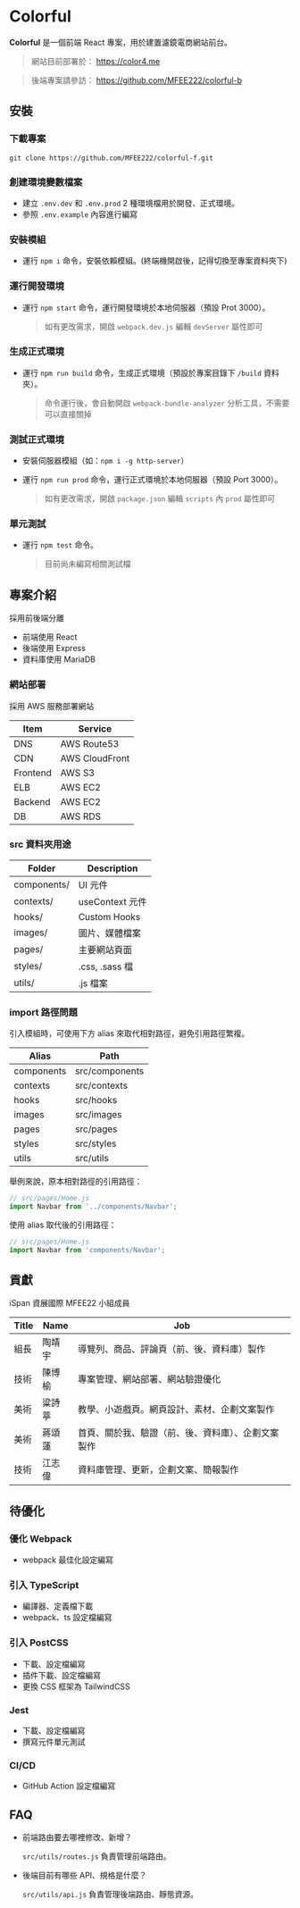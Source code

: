 # Colorful

**Colorful** 是一個前端 React 專案，用於建置濾鏡電商網站前台。

> 網站目前部署於： https://color4.me

> 後端專案請參訪： https://github.com/MFEE222/colorful-b

## 安裝

### 下載專案
```
git clone https://github.com/MFEE222/colorful-f.git
```
### 創建環境變數檔案

- 建立 `.env.dev` 和 `.env.prod` 2 種環境檔用於開發、正式環境。
- 參照 `.env.example` 內容進行編寫

### 安裝模組

- 運行 `npm i` 命令，安裝依賴模組。(終端機開啟後，記得切換至專案資料夾下)

### 運行開發環境

- 運行 `npm start` 命令，運行開發環境於本地伺服器（預設 Prot 3000）。

    > 如有更改需求，開啟 `webpack.dev.js` 編輯 `devServer` 屬性即可

### 生成正式環境

- 運行 `npm run build` 命令，生成正式環境（預設於專案目錄下 `/build` 資料夾）。

    > 命令運行後，會自動開啟 `webpack-bundle-analyzer` 分析工具，不需要可以直接關掉
### 測試正式環境

- 安裝伺服器模組（如：`npm i -g http-server`）

- 運行 `npm run prod` 命令，運行正式環境於本地伺服器（預設 Port 3000）。

    > 如有更改需求，開啟 `package.json` 編輯 `scripts` 內 `prod` 屬性即可

### 單元測試

- 運行 `npm test` 命令。

    > 目前尚未編寫相關測試檔

## 專案介紹

採用前後端分離

- 前端使用 React
- 後端使用 Express
- 資料庫使用 MariaDB

### 網站部署

採用 AWS 服務部署網站

| Item      | Service       |
|-----------|---------------|
| DNS       | AWS Route53   |
| CDN       | AWS CloudFront|
| Frontend  | AWS S3        |
| ELB       | AWS EC2       |
| Backend   | AWS EC2       |
| DB        | AWS RDS       |
<!-- - DNS: AWS Route53
- CDN: AWS CloudFront
- Frontend: AWS S3
- (ELB): AWS EC2
- Backend: AWS EC2
- DB: AWS RDS -->

### src 資料夾用途

| Folder      | Description      |
|-------------|------------------|
| components/ | UI 元件          |
| contexts/   | useContext 元件  |
| hooks/      | Custom Hooks     |
| images/     | 圖片、媒體檔案     |
| pages/      | 主要網站頁面       |
| styles/     | .css, .sass 檔   |
| utils/      | .js 檔案         |

### import 路徑問題

引入模組時，可使用下方 alias 來取代相對路徑，避免引用路徑繁複。

| Alias       | Path            |
|-------------|-----------------|
| components  | src/components  |
| contexts    | src/contexts    |
| hooks       | src/hooks       |
| images      | src/images      |
| pages       | src/pages       |
| styles      | src/styles      |
| utils       | src/utils       |

舉例來說，原本相對路徑的引用路徑：

```js
// src/pages/Home.js
import Navbar from '../components/Navbar'; 
```

使用 alias 取代後的引用路徑：

```js
// src/pages/Home.js
import Navbar from 'components/Navbar';
```

## 貢獻
iSpan 資展國際 MFEE22 小組成員

| Title | Name | Job                                   |
|-------|------|---------------------------------------|
| 組長  | 陶靖宇 | 導覽列、商品、評論頁（前、後、資料庫）製作   |
| 技術  | 陳博榆 | 專案管理、網站部署、網站驗證優化           |
| 美術  | 粱詩葶 | 教學、小遊戲頁。網頁設計、素材、企劃文案製作 |
| 美術  | 蔣頌蓮 | 首頁、關於我、驗證（前、後、資料庫）、企劃文案製作 |
| 技術  | 江志偉 | 資料庫管理、更新，企劃文案、簡報製作       |

## 待優化

### 優化 Webpack

- webpack 最佳化設定編寫

### 引入 TypeScript

- 編譯器、定義檔下載
- webpack、ts 設定檔編寫
### 引入 PostCSS

- 下載、設定檔編寫
- 插件下載、設定檔編寫
- 更換 CSS 框架為 TailwindCSS

### Jest

- 下載、設定檔編寫
- 撰寫元件單元測試

### CI/CD

- GitHub Action 設定檔編寫

## FAQ
- 前端路由要去哪裡修改、新增？

    `src/utils/routes.js` 負責管理前端路由。 

- 後端目前有哪些 API、規格是什麼？

    `src/utils/api.js` 負責管理後端路由、靜態資源。



